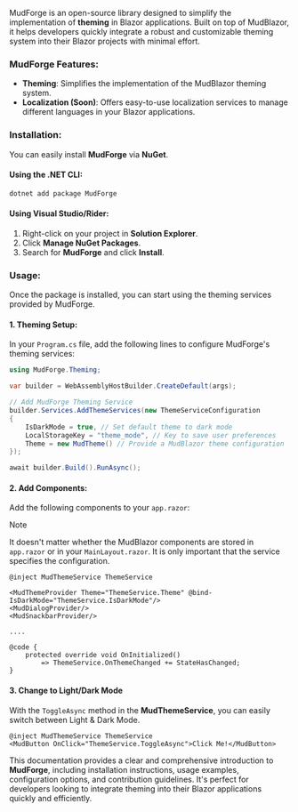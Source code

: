 MudForge is an open-source library designed to simplify the implementation of **theming** in Blazor applications. Built on top of MudBlazor, it helps developers quickly integrate a robust and customizable theming system into their Blazor projects with minimal effort.

### **MudForge Features:**
- **Theming**: Simplifies the implementation of the MudBlazor theming system.
- **Localization (Soon)**: Offers easy-to-use localization services to manage different languages in your Blazor applications.

### **Installation:**
You can easily install **MudForge** via **NuGet**.

#### Using the .NET CLI:
```bash
dotnet add package MudForge
```

#### Using Visual Studio/Rider:
1. Right-click on your project in **Solution Explorer**.
2. Click **Manage NuGet Packages**.
3. Search for **MudForge** and click **Install**.

### **Usage:**
Once the package is installed, you can start using the theming services provided by MudForge.

#### 1. **Theming Setup:**
In your `Program.cs` file, add the following lines to configure MudForge's theming services:

```csharp
using MudForge.Theming;

var builder = WebAssemblyHostBuilder.CreateDefault(args);

// Add MudForge Theming Service
builder.Services.AddThemeServices(new ThemeServiceConfiguration
{
    IsDarkMode = true, // Set default theme to dark mode
    LocalStorageKey = "theme_mode", // Key to save user preferences
    Theme = new MudTheme() // Provide a MudBlazor theme configuration
});

await builder.Build().RunAsync();
```

#### 2. **Add Components:**
Add the following components to your `app.razor`:

> [!NOTE]
> It doesn't matter whether the MudBlazor components are stored in `app.razor` or in your `MainLayout.razor`. It is only important that the service specifies the configuration.

```razor
@inject MudThemeService ThemeService

<MudThemeProvider Theme="ThemeService.Theme" @bind-IsDarkMode="ThemeService.IsDarkMode"/>
<MudDialogProvider/>
<MudSnackbarProvider/>

....

@code {
    protected override void OnInitialized()
        => ThemeService.OnThemeChanged += StateHasChanged;
}
```

#### 3. **Change to Light/Dark Mode**  
With the `ToggleAsync` method in the **MudThemeService**, you can easily switch between Light & Dark Mode.

```razor
@inject MudThemeService ThemeService
<MudButton OnClick="ThemeService.ToggleAsync">Click Me!</MudButton>
```


This documentation provides a clear and comprehensive introduction to **MudForge**, including installation instructions, usage examples, configuration options, and contribution guidelines. It's perfect for developers looking to integrate theming into their Blazor applications quickly and efficiently.
